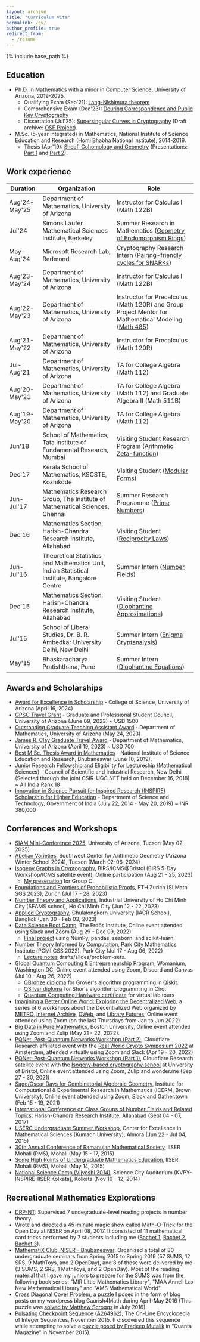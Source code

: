 ```yaml
---
layout: archive
title: "Curriculum Vitæ"
permalink: /cv/
author_profile: true
redirect_from:
  - /resume
---
```


{% include base_path %}

Education
---------
* Ph.D. in Mathematics with a minor in Computer Science, University of Arizona, 2019-2025.
  * Qualifying Exam (Sep'21): [Lang-Nishimura theorem](https://gkorpal.github.io/technical/2021-09-13-lang-nishimura-theorem)
  * Comprehensive Exam (Dec'23): [Deuring Correspondence and Public Key Cryptography](https://gkorpal.github.io/technical/2023-12-07-deuring-correspondence)
  * Dissertation (Jul'25): [Supersingular Curves in Cryptography](https://repository.arizona.edu/handle/10150/678260) (Draft archive: [OSF Project](https://osf.io/s284d/)).
* M.Sc. (5-year integrated) in Mathematics, National Institute of Science Education and Research (Homi Bhabha National Institute), 2014-2019.
  * Thesis (Apr'19): [Sheaf, Cohomology and Geometry](https://gkorpal.github.io/files/niser-msc_thesis-gaurish.pdf) (Presentations: [Part 1](https://gkorpal.github.io/technical/2018-11-20-sheaf-theoretic-de-rham-isomorphism) and [Part 2](https://gkorpal.github.io/technical/2019-04-19-cousin-problem-analytic-hypersurface)). 

Work experience
------

| Duration | Organization | Role |
|----------| -------------| ----|
| Aug'24-May'25|Department of Mathematics, University of Arizona | Instructor for Calculus I (Math 122B)|
| Jul'24 | Simons Laufer Mathematical Sciences Institute, Berkeley | Summer Research in Mathematics ([Geometry of Endomorphism Rings](https://gkorpal.github.io/scholarly/2025-03-05-gross-lattice))|
| May-Aug'24| Microsoft Research Lab, Redmond | Cryptography Research Intern ([Pairing-friendly cycles for SNARKs](https://gkorpal.github.io/scholarly/2025-01-31-prime-pairs))|
| Aug'23-May'24| Department of Mathematics, University of Arizona | Instructor for Calculus I (Math 122B) |
| Aug'22-May'23| Department of Mathematics, University of Arizona | Instructor for Precalculus (Math 120R) and Group Project Mentor for Mathematical Modeling ([Math 485](https://github.com/dukenorton/Group_3_MATH_485))|
| Aug'21-May'22| Department of Mathematics, University of Arizona | Instructor for Precalculus (Math 120R)|
| Jul-Aug'21 | Department of Mathematics, University of Arizona | TA for College Algebra (Math 112)|
| Aug'20-May'21| Department of Mathematics, University of Arizona | TA for College Algebra (Math 112) and Graduate Algebra II (Math 511B)|
| Aug'19-May'20 | Department of Mathematics, University of Arizona | TA for College Algebra (Math 112)|
| Jun'18 | School of Mathematics, Tata Institute of Fundamental Research, Mumbai | Visiting Student Research Program ([Arithmetic Zeta-function](https://gkorpal.github.io/technical/2018-07-04-arithmetic-zeta-function)) |
| Dec'17 | Kerala School of Mathematics, KSCSTE, Kozhikode | Visiting Student ([Modular Forms](https://gkorpal.github.io/technical/2017-12-30-modular-forms))|
| Jun-Jul'17 | Mathematics Research Group, The Institute of Mathematical Sciences, Chennai | Summer Research Programme ([Prime Numbers](https://gkorpal.github.io/technical/2017-07-15-prime-numbers)) | 
| Dec'16 | Mathematics Section, Harish-Chandra Research Institute, Allahabad | Visiting Student ([Reciprocity Laws](https://gkorpal.github.io/technical/2017-01-07-reciprocity-laws)) |
| Jun-Jul'16 | Theoretical Statistics and Mathematics Unit, Indian Statistical Institute, Bangalore Centre | Summer Intern ([Number Fields](https://gkorpal.github.io/technical/2016-07-31-number-fields)) |
| Dec'15 | Mathematics Section, Harish-Chandra Research Institute, Allahabad | Visiting Student ([Diophantine Approximations](https://gkorpal.github.io/technical/2016-01-08-diophantine-approximations)) |
| Jul'15 | School of Liberal Studies, Dr. B. R. Ambedkar University Delhi, New Delhi | Summer Intern ([Enigma Cryptanalysis](https://gkorpal.github.io/technical/2015-07-26-enigma-cryptanalysis)) |
| May'15 | Bhaskaracharya Pratishthana, Pune | Summer Intern ([Diophantine Equations](https://gkorpal.github.io/technical/2015-06-16-diophantine-equations))|

Awards and Scholarships
------
* [Award for Excellence in Scholarship](https://science.arizona.edu/news/winners-announced-outstanding-graduate-student-awards) - College of Science, University of Arizona (April 16, 2024) 
* [GPSC Travel Grant](https://gpsc.arizona.edu/travel-grants) - Graduate and Professional Student Council, University of Arizona (June 09, 2023) ~ USD 1500 
* [Outstanding Graduate Teaching Assistant Award](https://www.math.arizona.edu/academics/graduate/scholarships) - Department of Mathematics, University of Arizona (May 24, 2023)
* [James R. Clay Graduate Travel Award](https://www.math.arizona.edu/academics/graduate/scholarships) - Department of Mathematics, University of Arizona (April 19, 2023) ~ USD 700
* <u>Best M.Sc. Thesis Award in Mathematics</u> - National Institute of Science Education and Research, Bhubaneswar (June 10, 2019).
* [Junior Research Fellowship and Eligibility for Lectureship](http://csirhrdg.res.in/) (Mathematical Sciences) - Council of Scientific and Industrial Research, New Delhi (Selected through the joint CSIR-UGC NET held on December 16, 2018) ~ All India Rank 18
* [Innovation in Science Pursuit for Inspired Research (INSPIRE) Scholarship for Higher Education](https://online-inspire.gov.in/Account/INSPIREProgramme) - Department of Science and Technology, Government of India (July 22, 2014 - May 20, 2019) ~ INR 380,000

Conferences and Workshops
------
* [SIAM Mini-Conference 2025](https://web.archive.org/web/20250502234211/https://www.mariumyousuf.com/siam.arizona.github.io/), University of Arizona, Tucson (May 02, 2025)
* [Abelian Varieties](https://swc-math.github.io/aws/2024/index.html), Southwest Center for Arithmetic Geometry (Arizona Winter School 2024), Tucson (March 02-06, 2024)
* [Isogeny Graphs in Cryptography](https://www.birs.ca/events/2023/5-day-workshops/23w5132), BIRS/ICMS@Bristol (BIRS 5-Day Workshop/ICMS satellite event), Online participation (Aug 21 - 25, 2023)
  * [My presenation](https://www.birs.ca/events/2023/5-day-workshops/23w5132/videos/watch/202308241648-Tran.html) for Group C. 
* [Foundations and Frontiers of Probabilistic Proofs](https://www.slmath.org/summer-schools/1037), ETH Zurich (SLMath SGS 2023), Zurich (Jul 17 - 28, 2023)
* [Number Theory and Applications](http://www.rnta.eu/HCMC2023/), Industrial University of Ho Chi Minh City (SEAMS school), Ho Chi Minh City (Jun 12 - 22, 2023)
* [Applied Cryptography](https://sites.google.com/view/iacrschoolbkk2023), Chulalongkorn University (IACR School), Bangkok (Jan 30 - Feb 03, 2023)
* [Data Science Boot Camp](https://www.erdosinstitute.org/certificates/fall-2022/gaurish-korpal), The Erdős Institute, Online event attended using Slack and Zoom (Aug 29 - Dec 09, 2022)
  * [Final project](https://github.com/AbrahamRabinowitz/TeamPoplar) using NumPy, pandas, seaborn, and scikit-learn.
* [Number Theory Informed by Computation](https://www.ias.edu/pcmi/pcmi-2022-graduate-summer-school), Park City Mathematics Institute (PCMI GSS 2022), Park City (Jul 17 - Aug 06, 2022)
  * [Lecture notes](https://www.ias.edu/pcmi/pcmi-2022-gss-lecture-notes-and-problem-sets) drafts/slides/problem-sets.
* [Global Quantum Computing & Entrepreneurship Program](https://www.womanium.org/Quantum/Computing), Womanium, Washington DC, Online event attended using Zoom, Discord and Canvas (Jul 10 - Aug 26, 2022)
  * [QBronze diploma](https://github.com/gkorpal/QBronze/blob/master/QBronze96-208.pdf) for Grover's algorithm programming in Qiskit.
  * [QSilver diploma](https://github.com/gkorpal/QSilver/blob/master/QSilver14-85.pdf) for Shor's algorithm programming in Cirq.
  * [Quantum Computing Hardware certificate](https://github.com/gkorpal/Womanium/blob/master/Quantum%20Hardware%20Certificate%20-%2034913326.pdf) for virtual lab tours
* [Imagining a Better Online World: Exploring the Decentralized Web](https://metro.org/decentralizedweb), a series of 6 workshops about the Decentralized Web organized by [METRO](https://metro.org/), [Internet Archive](https://archive.org/details/dweb-webinar-series), [DWeb](https://getdweb.net/), and [Library Futures](https://www.libraryfutures.net/), Online event attended using Zoom (on the last Thursdays from Jan to Jun 2022)
* [Big Data in Pure Mathematics](https://math-data.github.io/big-data-pure-math-2022/index.html), Boston University, Online event attended using Zoom and Zulip (May 21 - 22, 2022).
* [PQNet: Post-Quantum Networks Workshop (Part 2)](https://www.sofiaceli.com/PQNet-Workshop/), Cloudflare Research affiliated event with the [Real World Crypto Symposium 2022](https://rwc.iacr.org/2022/affiliated.php) at Amsterdam, attended virtually using Zoom and Slack (Apr 19 - 20, 2022)
* [PQNet: Post-Quantum Networks Workshop (Part 1)](https://www.sofiaceli.com/PQNet-Workshop/), Cloudflare Research satellite event with the [Isogeny-based cryptography school](https://www.isogenyschool2020.co.uk/) at University of Bristol, Online event attended using Zoom, Zulip and wonder.me (Sep 27 - 30, 2021)
* [Sage/Oscar Days for Combinatorial Algebraic Geometry](https://icerm.brown.edu/programs/sp-s21/w2/), Institute for Computational & Experimental Research in Mathematics (ICERM, Brown University), Online event attended using Zoom, Slack and Gather.town (Feb 15 - 19, 2021)
* [International Conference on Class Groups of Number Fields and Related Topics](https://sites.google.com/site/iccnnfrt2017/home), Harish-Chandra Research Institute, Allahabad (Sept 04 - 07, 2017)
* [USERC Undergraduate Summer Workshop](https://gaurish4math.wordpress.com/2015/07/06/mathematical-almora/), Center for Excellence in Mathematical Sciences (Kumaon University), Almora (Jun 22 - Jul 04, 2015)    
* [30th Annual Conference of Ramanujan Mathematical Society](http://30ac.ramanujanmathsociety.org/), IISER Mohali (RMS), Mohali  (May 15 - 17, 2015)
* [Some High Points of Undergraduate Mathematics Education](http://30ac.ramanujanmathsociety.org/workshop/ugmath), IISER Mohali (RMS), Mohali (May 14, 2015)
* [National Science Camp (Vijyoshi 2014)](https://gaurish4math.wordpress.com/2014/11/16/looking-around-from-eyes-of-a-mathematician/), Science City Auditorium (KVPY-INSPIRE-IISER Kolkata), Kolkata (Nov 10 - 12, 2014)  

Recreational Mathematics Explorations
------
* [DRP-NT](https://github.com/DRP-NT): Supervised 7 undegraduate-level reading projects in number theory.
* Wrote and directed a 45-minute magic show called [Math-O-Trick](https://gkorpal.github.io/lecture/2017-04-08-math-o-trick) for the Open Day at NISER on April 08, 2017. It consisted of 11 mathematical card tricks performed by 7 students including me ([Bachet 1](https://gkorpal.github.io/lecture/2017-01-28-bachet1), [Bachet 2](https://gkorpal.github.io/lecture/2017-02-03-bachet2), [Bachet 3](https://gkorpal.github.io/lecture/2017-02-11-bachet3)).
* <a href="https://gkorpal.github.io/mathematix/">MathematiX Club, NISER - Bhubaneswar</a>: Organized a total of 80 undergraduate seminars from Spring 2015 to Spring 2019 (57 SUMS, 12 SRS, 9 MathToys, and 2 OpenDay), and 8 of these were delivered by me (3 SUMS, 2 SRS, 1 MathToys, and 2 OpenDay). Most of the reading material that I gave my juniors to prepare for the SUMS was from the following book series: "MIR Little Mathematics Library", "MAA Anneli Lax New Mathematical Library" and "AMS Mathematical World".
* <a href="https://gkorpal.github.io/posts/2016/07/cross-diagonal-cover-VI/">Cross Diagonal Cover Problem</a>, a puzzle I posed in the form of blog posts on my wordpress blog Gaurish4Math during April-May 2016 (This puzzle was <a href="https://gkorpal.github.io/files/32.pdf">solved by Matthew Scroggs</a> in July 2016).
* <u>Pulsating Checkpoint Sequence</u>
 (<a href="https://oeis.org/A264962">A264962</a>), The On-Line Encyclopedia of Integer Sequences, November 2015. (I discovered this sequence while attempting to solve a <a href="https://gkorpal.github.io/files/20151125-solution-be-still-my-pulsating-sequence.pdf">puzzle posed by Pradeep Mutalik</a> in “Quanta Magazine” in November 2015).

 
<!-----
| Semester | Primary responsibilities | Supervisor | Additional responsibilities |
|--------- | --------------- | ---------- | --------------------------- |
| Spring 2022| Instructor for Math 120R - Precalculus | Donna Krawczyk | Zoom exam proctor for Math 122A - Calculus (Samantha Kao), and Gradescope grader for Math 122B - Calculus (Tynan Lazarus)|
| Fall 2021 | Instructor for Math 120R - Precalculus | Janice Takagi | Zoom exam proctor for Math 122A - Calculus (Samantha Kao), and grader for Math 122B - Calculus (Tynan Lazarus)|
| Summer 2021 | TA for Math 112 - College Algebra | Terry Caldwell | none |
| Spring 2021 | TA for Math 112 - College Algebra | Michael Rossetti | Super TA for Math 511B - Graduate Algebra II (Bryden Cais) |
| Fall 2020 | TA for Math 112 - College Algebra | Michael Rossetti | Zoom exam proctor for Math 113 - Calculus (Janet Sipes), Math 112 - College Algebra (Mary Lawler), Math 116 - Business Calculus (Erzebet Lugosi) and Math 122A - Calculus (Tynan Lazarus)|
| Spring 2020 | TA for Math 112 - Colege Algebra | Heonmi Kim | [Job Guidelines](https://gkorpal.github.io/files/guidelinesfor112TAs.pdf)
| Fall 2019 | TA for Math 112 - College Algebra | Mitchell Wilson | [Job Guidelines](https://gkorpal.github.io/files/guidelinesfor112TAs.pdf) |

* [Microsoft Research Summit](https://researchsummit.microsoft.com/home_public) (The Future of Privacy & Security, The Future of Cloud Networking, and Federated Learning and Confidential Computing), Virtual event (Oct 19 - 21, 2021)
* [Global Virtual Sage Days 112.358](https://wiki.sagemath.org/days112.358), Online event attended using Zoom and Zulip (Jun 01 - 03, 2022)
* [BJB90: Celebrating the 90th birthday of Bryan John Birch](https://web-eur.cvent.com/event/a5f4d9a4-776f-46aa-a3f1-b84d0863886b/summary?RefId=HIMR), University of Bristol, attended virtually via Zoom (Apr 22, 2022)
------>
